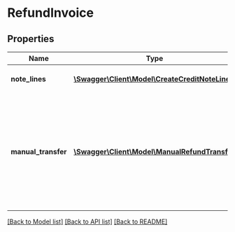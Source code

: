 # RefundInvoice

## Properties
Name | Type | Description | Notes
------------ | ------------- | ------------- | -------------
**note_lines** | [**\Swagger\Client\Model\CreateCreditNoteLine[]**](CreateCreditNoteLine.md) | Refund credit note lines | 
**manual_transfer** | [**\Swagger\Client\Model\ManualRefundTransfer**](ManualRefundTransfer.md) | Optional manual tranfer. If given no refund will be performed on potential online settled transaction like card transaction. | [optional] 

[[Back to Model list]](../README.md#documentation-for-models) [[Back to API list]](../README.md#documentation-for-api-endpoints) [[Back to README]](../README.md)


